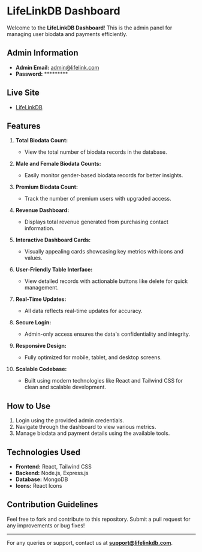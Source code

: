 # LifeLinkDB Dashboard

Welcome to the **LifeLinkDB Dashboard**! This is the admin panel for managing user biodata and payments efficiently.

## Admin Information
- **Admin Email:** admin@lifelink.com
- **Password:** *********

## Live Site
- [ LifeLinkDB](https://my-final-project-36ab9.web.app/) 

## Features

1. **Total Biodata Count:**
   - View the total number of biodata records in the database.

2. **Male and Female Biodata Counts:**
   - Easily monitor gender-based biodata records for better insights.

3. **Premium Biodata Count:**
   - Track the number of premium users with upgraded access.

4. **Revenue Dashboard:**
   - Displays total revenue generated from purchasing contact information.

5. **Interactive Dashboard Cards:**
   - Visually appealing cards showcasing key metrics with icons and values.

6. **User-Friendly Table Interface:**
   - View detailed records with actionable buttons like delete for quick management.

7. **Real-Time Updates:**
   - All data reflects real-time updates for accuracy.

8. **Secure Login:**
   - Admin-only access ensures the data's confidentiality and integrity.

9. **Responsive Design:**
   - Fully optimized for mobile, tablet, and desktop screens.

10. **Scalable Codebase:**
    - Built using modern technologies like React and Tailwind CSS for clean and scalable development.

## How to Use
1. Login using the provided admin credentials.
2. Navigate through the dashboard to view various metrics.
3. Manage biodata and payment details using the available tools.

## Technologies Used
- **Frontend:** React, Tailwind CSS
- **Backend:** Node.js, Express.js
- **Database:** MongoDB
- **Icons:** React Icons

## Contribution Guidelines
Feel free to fork and contribute to this repository. Submit a pull request for any improvements or bug fixes!

---
For any queries or support, contact us at **support@lifelinkdb.com**.
